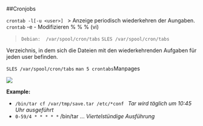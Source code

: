 ##Cronjobs

`crontab -l[-u <user>] ` > Anzeige periodisch wiederkehren der Aungaben.
`crontab` -e - Modifizieren % % % (vi)

>`Debian:  /var/spool/cron/tabs`
>`SLES /var/spool/cron/tabs`

Verzeichnis, in dem sich die Dateien mit den wiederkehrenden Aufgaben für jeden user befinden.

`SLES /var/spool/cron/tabs`
`man 5 crontabs`Manpages

![](https://jumpcloud.com/assets/glossary/crontab/001-8932bb3fb07f73dfd0a6c0c779f349b1.gif)

__Example:__
+ `/bin/tar cf /var/tmp/save.tar /etc/*conf ` _Tar wird täglich um 10:45 Uhr ausgeführt_
+ `0-59/4 * * * * *` /bin/tar ... _Viertelstündige Ausführung_